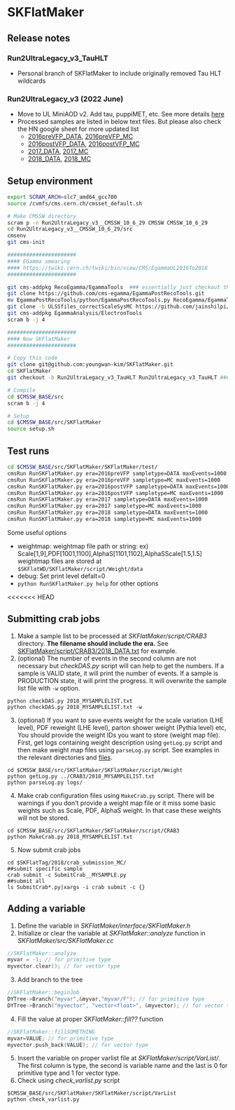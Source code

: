 # SKFlatMaker
## Release notes

### Run2UltraLegacy_v3_TauHLT
* Personal branch of SKFlatMaker to include originally removed Tau HLT wildcards 

### Run2UltraLegacy_v3 (2022 June)
* Move to UL MiniAOD v2. Add tau, puppiMET, etc. See more details [here](https://github.com/CMSSNU/SKFlatMaker/issues/63)
* Processed samples are listed in below text files. But please also check the HN google sheet for more updated list  
  * [2016preVFP_DATA](SKFlatMaker/script/CRAB3/2016preVFP_DATA.txt), [2016preVFP_MC](SKFlatMaker/script/CRAB3/2016preVFP_MC.txt)  
  * [2016postVFP_DATA](SKFlatMaker/script/CRAB3/2016postVFP_DATA.txt), [2016postVFP_MC](SKFlatMaker/script/CRAB3/2016postVFP_MC.txt)  
  * [2017_DATA](SKFlatMaker/script/CRAB3/2017_DATA.txt), [2017_MC](SKFlatMaker/script/CRAB3/2017_MC.txt)  
  * [2018_DATA](SKFlatMaker/script/CRAB3/2018_DATA.txt), [2018_MC](SKFlatMaker/script/CRAB3/2018_MC.txt)  
  
## Setup environment
```bash
export SCRAM_ARCH=slc7_amd64_gcc700
source /cvmfs/cms.cern.ch/cmsset_default.sh

# Make CMSSW directory
scram p -n Run2UltraLegacy_v3__CMSSW_10_6_29 CMSSW CMSSW_10_6_29
cd Run2UltraLegacy_v3__CMSSW_10_6_29/src
cmsenv
git cms-init

######################
#### EGamma smearing
#### https://twiki.cern.ch/twiki/bin/view/CMS/EgammaUL2016To2018
######################

git cms-addpkg RecoEgamma/EgammaTools  ### essentially just checkout the package from CMSSW
git clone https://github.com/cms-egamma/EgammaPostRecoTools.git
mv EgammaPostRecoTools/python/EgammaPostRecoTools.py RecoEgamma/EgammaTools/python/.
git clone -b ULSSfiles_correctScaleSysMC https://github.com/jainshilpi/EgammaAnalysis-ElectronTools.git EgammaAnalysis/ElectronTools/data/
git cms-addpkg EgammaAnalysis/ElectronTools
scram b -j 4

######################
#### Now SKFlatMaker
######################

# Copy this code
git clone git@github.com:youngwan-kim/SKFlatMaker.git
cd SKFlatMaker
git checkout -b Run2UltraLegacy_v3_TauHLT Run2UltraLegacy_v3_TauHLT #### use the tag

# Compile
cd $CMSSW_BASE/src
scram b -j 4

# Setup
cd $CMSSW_BASE/src/SKFlatMaker
source setup.sh
```

## Test runs
```bash
cd $CMSSW_BASE/src/SKFlatMaker/SKFlatMaker/test/
cmsRun RunSKFlatMaker.py era=2016preVFP sampletype=DATA maxEvents=1000  ## Run 2016a DATA
cmsRun RunSKFlatMaker.py era=2016preVFP sampletype=MC maxEvents=1000    ## Run 2016a MC
cmsRun RunSKFlatMaker.py era=2016postVFP sampletype=DATA maxEvents=1000 ## Run 2016b DATA
cmsRun RunSKFlatMaker.py era=2016postVFP sampletype=MC maxEvents=1000   ## Run 2016b MC
cmsRun RunSKFlatMaker.py era=2017 sampletype=DATA maxEvents=1000        ## Run 2017 DATA
cmsRun RunSKFlatMaker.py era=2017 sampletype=MC maxEvents=1000          ## Run 2017 MC
cmsRun RunSKFlatMaker.py era=2018 sampletype=DATA maxEvents=1000        ## Run 2018 DATA
cmsRun RunSKFlatMaker.py era=2018 sampletype=MC maxEvents=1000          ## Run 2018 MC
```
Some useful options  
- weightmap: weightmap file path or string: ex) Scale[1,9],PDF[1001,1100],AlphaS[1101,1102],AlphaSScale[1.5,1.5]  
  weightmap files are stored at `$SKFlatWD/SKFlatMaker/script/Weight/data`  
- debug: Set print level defalt=0  
- `python RunSKFlatMaker.py help` for other options  

<<<<<<< HEAD
## Submitting crab jobs
1. Make a sample list to be processed at *SKFlatMaker/script/CRAB3* directory. **The filename should include the era.** See [SKFlatMaker/script/CRAB3/2018_DATA.txt](SKFlatMaker/script/CRAB3/2018_DATA.txt) for example.
2. (optional) The number of events in the second column are not necessary but *checkDAS.py* script will can help to get the numbers. If a sample is VALID state, it will print the number of events. If a sample is PRODUCTION state, it will print the progress. It will overwrite the sample list file with `-w` option.
```
python checkDAS.py 2018_MYSAMPLELIST.txt
python checkDAS.py 2018_MYSAMPLELIST.txt -w
```
3. (optional) If you want to save events weight for the scale variation (LHE level), PDF reweight (LHE level), parton shower weight (Pythia level) etc, You should provide the weight IDs you want to store (weight map file). First, get logs containing weight description using `getLog.py` script and then make weight map files using `parseLog.py` script. See examples in the relevant directories and [files](SKFlatMaker/script/Weight/data/DYJetsToLL_M-50_TuneCP5_13TeV-amcatnloFXFX-pythia8__RunIISummer20UL16MiniAODAPVv2-106X_mcRun2_asymptotic_preVFP_v11-v1.txt).
```
cd $CMSSW_BASE/src/SKFlatMaker/SKFlatMaker/script/Weight
python getLog.py ../CRAB3/2018_MYSAMPLELIST.txt
python parseLog.py logs/
```
4. Make crab configuration files using `MakeCrab.py` script. There will be warnings if you don't provide a weight map file or it miss some basic weights such as Scale, PDF, AlphaS weight. In that case these weights will not be stored.
```
cd $CMSSW_BASE/src/SKFlatMaker/SKFlatMaker/script/CRAB3
python MakeCrab.py 2018_MYSAMPLELIST.txt
```
5. Now submit crab jobs
```
cd $SKFlatTag/2018/crab_submission_MC/
##submit specific sample
crab submit -c SubmitCrab__MYSAMPLE.py
##submit all
ls SubmitCrab*.py|xargs -i crab submit -c {} 
```

## Adding a variable
1. Define the variable in *SKFlatMaker/interface/SKFlatMaker.h*
2. Initialize or clear the variable at *SKFlatMaker::analyze* function in *SKFlatMaker/src/SKFlatMaker.cc*
```c++
//SKFlatMaker::analyze
myvar = -1; // for primitive type
myvector.clear(); // for vector type
```
3. Add branch to the tree
```c++
//SKFlatMaker::beginJob
DYTree->Branch("myvar",&myvar,"myvar/F"); // for primitive type
DYTree->Branch("myvector", "vector<float>", &myvector); // for vector type
```
4. Fill the value at proper *SKFlatMaker::fill??* function
```c++
//SKFlatMaker::fillSOMETHING
myvar=VALUE; // for primitive type
myvector.push_back(VALUE); // for vector type
```
5. Insert the variable on proper varlist file at *SKFlatMaker/script/VarList/*. The first column is type, the second is variable name and the last is 0 for primitive type and 1 for vector type.
6. Check using *check_varlist.py* script
```
$CMSSW_BASE/src/SKFlatMaker/SKFlatMaker/script/VarList
python check_varlist.py
```
